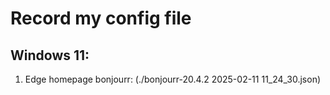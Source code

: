 # Record my config file

## Windows 11:
  1. Edge homepage bonjourr: (./bonjourr-20.4.2 2025-02-11 11_24_30.json)
